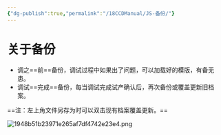 ```yaml
---
{"dg-publish":true,"permalink":"/18CCDManual/JS-备份/"}
---
```



# 关于备份

- 调之==前==备份，调试过程中如果出了问题，可以加载好的模版，有备无患。
- 调试==完成==备份，每当调试完成试产确认后，再次备份或覆盖更新旧档案。

==注：左上角文件另存为时可以双击现有档案覆盖更新。==

![1948b51b23971e265af7df4742e23e4.png](https://tc.jisicn.top/img/202409031746131.png)
